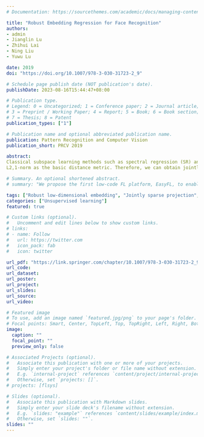 ```yaml
---
# Documentation: https://sourcethemes.com/academic/docs/managing-content/

title: "Robust Embedding Regression for Face Recognition"
authors: 
- admin
- Jianglin Lu
- Zhihui Lai
- Ning Liu
- Yuwu Lu

date: 2019
doi: "https://doi.org/10.1007/978-3-030-31723-2_9"

# Schedule page publish date (NOT publication's date).
publishDate: 2023-08-16T15:44:47+08:00

# Publication type.
# Legend: 0 = Uncategorized; 1 = Conference paper; 2 = Journal article;
# 3 = Preprint / Working Paper; 4 = Report; 5 = Book; 6 = Book section;
# 7 = Thesis; 8 = Patent
publication_types: ["1"]

# Publication name and optional abbreviated publication name.
publication: Pattern Recognition and Computer Vision
publication_short: PRCV 2019

abstract: 
Classical subspace learning methods such as spectral regression (SR) and its sparse extensions are all two-step ways, which will lead to a suboptimal subspace for feature extraction. Another potential drawback is that these methods are not robust to the outliers and the variations of data because they use the Frobenius norm as the basic distance metric. To address these problems, a novel face recognition method called robust embedding regression (RER) is proposed, which performs low-dimensional embedding and jointly sparse regression simultaneously. In this way, the optimal subspace can be obtained. Besides, we not only emphasize L2,1-norm minimization on both loss function and regularization terms but also use 
L2,1-norm as the basic distance metric. Therefore, we can obtain jointly sparse projections in the regression process and more stable and robust low-dimensional reconstruction in the embedding process. Moreover, we use a more generalized constraint to improve the generalization of RER. The corresponding optimal solution can be computed by generalized eigen-decomposition via an iterative optimization algorithm. Theoretical analysis and experimental results prove the convergence of RER. Extensive experiments show the proposed RER has a better performance than other related methods on four well-known datasets.

# Summary. An optional shortened abstract.
# summary: "We propose the first low-code FL platform, EasyFL, to enable users with various levels of expertise to experiment and prototype FL applications with little coding. We achieve this goal while ensuring great flexibility and extensibility for customization by unifying simple API design, modular design, and granular training flow abstraction. Besides, EasyFL expedites distributed training by 1.5x."

tags: ["Robust low-dimensional embedding", "Jointly sparse projection", "Subspace learning", "Face recognition"]
categories: ["Unsupervised learning"]
featured: true

# Custom links (optional).
#   Uncomment and edit lines below to show custom links.
# links:
# - name: Follow
#   url: https://twitter.com
#   icon_pack: fab
#   icon: twitter

url_pdf: "https://link.springer.com/chapter/10.1007/978-3-030-31723-2_9#citeas"
url_code: 
url_dataset:
url_poster:
url_project:
url_slides:
url_source:
url_video:

# Featured image
# To use, add an image named `featured.jpg/png` to your page's folder. 
# Focal points: Smart, Center, TopLeft, Top, TopRight, Left, Right, BottomLeft, Bottom, BottomRight.
image:
  caption: ""
  focal_point: ""
  preview_only: false

# Associated Projects (optional).
#   Associate this publication with one or more of your projects.
#   Simply enter your project's folder or file name without extension.
#   E.g. `internal-project` references `content/project/internal-project/index.md`.
#   Otherwise, set `projects: []`.
# projects: [flsys]

# Slides (optional).
#   Associate this publication with Markdown slides.
#   Simply enter your slide deck's filename without extension.
#   E.g. `slides: "example"` references `content/slides/example/index.md`.
#   Otherwise, set `slides: ""`.
slides: ""
---
```

